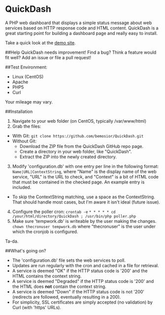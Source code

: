 QuickDash
=========

A PHP web dashboard that displays a simple status message about web services based on HTTP response code and HTML content. QuickDash is a great starting point for building a dashboard page and really easy to install.

Take a quick look at the [demo site](https://bmosior.com/qd).

##Help
QuickDash needs improvement! Find a bug? Think a feature would fit well? Add an issue or file a pull request!

##Test Environment:
* Linux (CentOS)
* Apache
* PHP5
* Curl

Your mileage may vary.

##Installation
1. Navigate to your web folder (on CentOS, typically /var/www/html)
2. Grab the files:
  * With Git:
    ```git clone https://github.com/bemosior/QuickDash.git```
  * Without Git: 
     * Download the ZIP file from the QuickDash GitHub repo page.
     * Create a directory in your web folder, like "QuickDash".
     * Extract the ZIP into the newly created directory.
3. Modify 'configuration.db' with one entry per line in the following format: ```Name|URL|ContextString```, where "Name" is the display name of the web service, "URL" is the URL to check, and "Context" is a bit of HTML code that must be contained in the checked page. An example entry is included. 
  * To skip the ContextString matching, use a space as the ContextString. That should handle most cases, but I'm aware it isn't ideal (future issue).
4. Configure the poller cron: ```crontab -e``` ```* * * * * cd /your/html/directory/QuickDash ; /usr/bin/php poller.php```
5. Make sure 'tempwork.db' is writeable by the user making the changes.  ```chown thecronuser tempwork.db``` where "thecronuser" is the user under which the cronjob is configured.

Ta-da.

##What's going on?
* The 'configuration.db' file sets the web services to poll. 
* Updates are run regularly with the cron and cached in a file for retrieval.
* A service is deemed "OK" if the HTTP status code is '200' and the HTML contains the context string.
* A service is deemed "Degraded" if the HTTP status code is '200' and the HTML does **not** contain the context string.
* A service is deemed "Down" if the HTTP status code is not '200' (redirects are followed, eventually resulting in a 200).
* For simplicity, SSL certificates are simply accepted (no validation) by Curl (with 'https' URLs).

